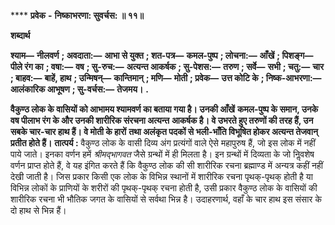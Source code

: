 **** **प्रवेक** **-** **निष्काभरणा: सुवर्चस: ॥ ११॥** 

**शब्दार्थ** 

**श्याम—** **नीलवर्ण** **; अवदाता:—** **आभा से युक्त** **; शत-पत्र—** **कमल-पुष्प** **; लोचना:—** **आँखें** **; पिशङ्ग—** **पीले रंग का** **; वषा:—** **वष** **; सु-रुच:—** **अत्यन्त आकर्षक** **; सु-पेशस:—** **तरुण** **; सर्वे—** **सभी** **; चतु:—** **चार** **; बाहव:—** **बाहें, हाथ** **; उन्मिषन्—** **कान्तिमान्** **; मणि—** **मोती** **; प्रवेक—** **उत्त कोटि के** **; निष्क-आभरणा:—** **आलंकारिक आभूषण** **; सु-वर्चस:—** **तेजमय।** **.** 

**वैकुण्ठ लोक के वासियों को आभामय श्यामवर्ण का बताया गया है। उनकी आँखें** **कमल-पुष्प के समान, उनके वष पीलाभ रंग के और उनकी शारीरिक संरचना अत्यन्त** **आकर्षक है। वे उभरते हुए तरुणों की तरह हैं, उन सबके चार-चार हाथ हैं। वे मोती के हारों** **तथा अलंकृत पदकों से भली-भाँति विभूषित होकर अत्यन्त तेजवान् प्रतीत होते हैं।** **तात्पर्य :** वैकुण्ठ लोक के वासी दिव्य अंग प्रत्यंगों वाले ऐसे महापुरुष हैं, जो इस लोक में नहीं पाये जाते। इनका वर्णन हमें *श्रीमद्भागवत* जैसे ग्रन्थों में ही मिलता है। इन ग्रन्थों में दिव्यता के जो निॢवशेष वर्णन प्राप्त होते हैं, वे यह इंगित करते हैं कि वैकुण्ठ लोक की सी शारीरिक रचना ब्रह्माण्ड में अन्यत्र कहीं नहीं देखी जाती है। जिस प्रकार किसी एक लोक के विभिन्न स्थानों में शारीरिक रचना पृथक्-पृथक् होती है या विभिन्न लोकों के प्राणियों के शरीरों की पृथक्-पृथक् रचना होती है, उसी प्रकार वैकुण्ठ लोक के वासियों की शारीरिक रचना भी भौतिक जगत के वासियों से सर्वथा भिन्न है। उदाहरणार्थ, वहाँ के चार हाथ इस संसार के दो हाथ से भिन्न हैं। 